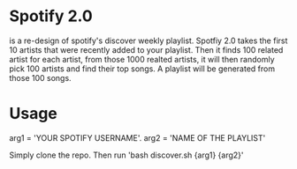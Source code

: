 # Spotify 2.0

is a re-design of spotify's discover weekly playlist. Spotfiy 2.0 takes the first 10 artists that were recently added to your playlist. Then it finds 100 related artist for each artist, from those 1000 realted artists, it will then randomly pick 100 artists and find their top songs. A playlist will be generated from those 100 songs.

# Usage 
arg1 = 'YOUR SPOTIFY USERNAME'. 
arg2 = 'NAME OF THE PLAYLIST'

Simply clone the repo. Then run 'bash discover.sh {arg1} {arg2}'
